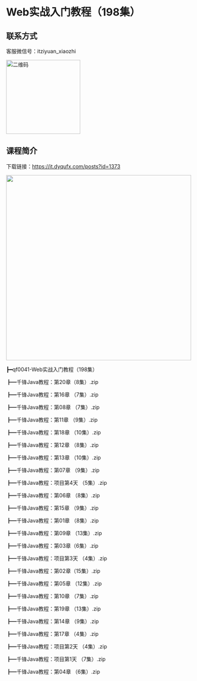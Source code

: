 # Web实战入门教程（198集）

## 联系方式

客服微信号：itziyuan_xiaozhi

<img src="https://ziyuanyun.oss-cn-guangzhou.aliyuncs.com/common/20240614073449/666b82192834a.jpg" width="200" height="200" alt="二维码">

## 课程简介

下载链接：https://it.dyqufx.com/posts?id=1373

<img src="https://ziyuanyun.oss-cn-guangzhou.aliyuncs.com/yun/20240515153920/664466a87be70.jpg" width="500" alt="">

  ┣━qf0041-Web实战入门教程（198集）

 ┣━千锋Java教程：第20章（8集）.zip

 ┣━千锋Java教程：第16章 （7集）.zip

 ┣━千锋Java教程：第08章 （7集）.zip

 ┣━千锋Java教程：第11章 （9集）.zip

 ┣━千锋Java教程：第18章 （10集）.zip

 ┣━千锋Java教程：第12章 （8集）.zip

 ┣━千锋Java教程：第13章 （10集）.zip

 ┣━千锋Java教程：第07章 （9集）.zip

 ┣━千锋Java教程：项目第4天 （5集）.zip

 ┣━千锋Java教程：第06章 （8集）.zip

 ┣━千锋Java教程：第15章 （9集）.zip

 ┣━千锋Java教程：第01章 （8集）.zip

 ┣━千锋Java教程：第09章 （13集）.zip

 ┣━千锋Java教程：第03章（6集）.zip

 ┣━千锋Java教程：项目第3天 （4集）.zip

 ┣━千锋Java教程：第02章（15集）.zip

 ┣━千锋Java教程：第05章 （12集）.zip

 ┣━千锋Java教程：第10章 （7集）.zip

 ┣━千锋Java教程：第19章 （13集）.zip

 ┣━千锋Java教程：第14章 （9集）.zip

 ┣━千锋Java教程：第17章 （4集）.zip

 ┣━千锋Java教程：项目第2天 （4集）.zip

 ┣━千锋Java教程：项目第1天 （7集）.zip

 ┣━千锋Java教程：第04章 （6集）.zip

  